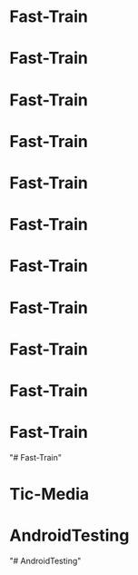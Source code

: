 # Fast-Train
# Fast-Train
# Fast-Train
# Fast-Train
# Fast-Train
# Fast-Train
# Fast-Train
# Fast-Train
# Fast-Train
# Fast-Train
# Fast-Train
"# Fast-Train" 
# Tic-Media
# AndroidTesting
"# AndroidTesting" 
